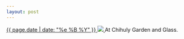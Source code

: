```yaml
---
layout: post
---
```


<p>
  <a href="/306">
    <time>{{ page.date | date: "%e %B %Y" }}</time>
    <img src="https://s3.amazonaws.com/life.aaronjgreenberg.com/306.jpg">
  </a>
  At Chihuly Garden and Glass.
</p>
